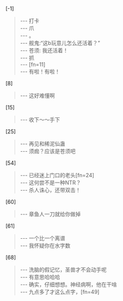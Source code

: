 
[-1] 
>--- 打卡<br>
>--- 爪<br>
>--- 。<br>
>--- 舰鬼:“这b玩意儿怎么还活着？”<br>
>--- 苍须:  我还活着！<br>
>--- 抓<br>
>--- [fn=11]<br>
>--- 有啦！有啦！<br>

[8] 
>--- 这好难懂啊<br>

[15] 
>--- 收下～～手下<br>

[25] 
>--- 再见和稀泥仙蛊<br>
>--- 须痂？应该是苍须吧<br>

[54] 
>--- 已经迷上门口的老头[fn=24]<br>
>--- 这何尝不是一种NTR？<br>
>--- 杀人诛心，还带双击！<br>

[60] 
>--- 章鱼人一刀就给你做掉<br>

[61] 
>--- 一个比一个离谱<br>
>--- 我怀疑你在水字数<br>

[68] 
>--- 洗脑的假记忆，圣兽才不会动手呢<br>
>--- 有意思哈哈哈<br>
>--- 确实，仔细想想。神经病啊，他在干啥<br>
>--- 九点多了才这么点字，[fn=49]<br>

